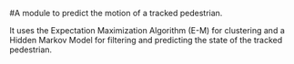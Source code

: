  #A module to predict the motion of a tracked pedestrian.
 
 It uses the Expectation Maximization Algorithm (E-M) for clustering and 
 a Hidden Markov Model for filtering and predicting the state of the tracked pedestrian.
